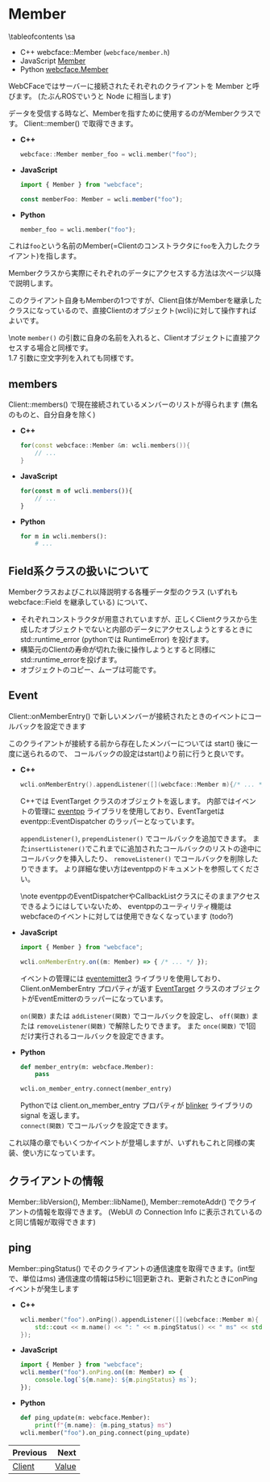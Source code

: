 # Member

\tableofcontents
\sa
* C++ webcface::Member (`webcface/member.h`)
* JavaScript [Member](https://na-trium-144.github.io/webcface-js/classes/Member.html)
* Python [webcface.Member](https://na-trium-144.github.io/webcface-python/webcface.member.html#webcface.member.Member)

WebCFaceではサーバーに接続されたそれぞれのクライアントを Member と呼びます。
(たぶんROSでいうと Node に相当します)

データを受信する時など、Memberを指すために使用するのがMemberクラスです。
Client::member() で取得できます。

<div class="tabbed">

- <b class="tab-title">C++</b>
    ```cpp
    webcface::Member member_foo = wcli.member("foo");
    ```
- <b class="tab-title">JavaScript</b>
    ```ts
    import { Member } from "webcface";

    const memberFoo: Member = wcli.member("foo");
    ```
- <b class="tab-title">Python</b>
    ```python
    member_foo = wcli.member("foo");
    ```

</div>

これは`foo`という名前のMember(=Clientのコンストラクタに`foo`を入力したクライアント)を指します。

Memberクラスから実際にそれぞれのデータにアクセスする方法は次ページ以降で説明します。

このクライアント自身もMemberの1つですが、Client自体がMemberを継承したクラスになっているので、直接Clientのオブジェクト(wcli)に対して操作すればよいです。

\note
`member()` の引数に自身の名前を入れると、Clientオブジェクトに直接アクセスする場合と同様です。  
<span class="since-c">1.7</span> 引数に空文字列を入れても同様です。

## members

Client::members() で現在接続されているメンバーのリストが得られます
(無名のものと、自分自身を除く)

<div class="tabbed">

- <b class="tab-title">C++</b>
    ```cpp
    for(const webcface::Member &m: wcli.members()){
        // ...
    }
    ```
- <b class="tab-title">JavaScript</b>
    ```js
    for(const m of wcli.members()){
        // ...
    }
    ```
- <b class="tab-title">Python</b>
    ```python
    for m in wcli.members():
        # ...
    ```

</div>

## Field系クラスの扱いについて

Memberクラスおよびこれ以降説明する各種データ型のクラス (いずれも webcface::Field を継承している) について、

* それぞれコンストラクタが用意されていますが、正しくClientクラスから生成したオブジェクトでないと内部のデータにアクセスしようとするときに std::runtime_error (pythonでは RuntimeError) を投げます。
* 構築元のClientの寿命が切れた後に操作しようとすると同様にstd::runtime_errorを投げます。
* オブジェクトのコピー、ムーブは可能です。

## Event

Client::onMemberEntry() で新しいメンバーが接続されたときのイベントにコールバックを設定できます

このクライアントが接続する前から存在したメンバーについては start() 後に一度に送られるので、
コールバックの設定はstart()より前に行うと良いです。

<div class="tabbed">

- <b class="tab-title">C++</b>
    ```cpp
    wcli.onMemberEntry().appendListener([](webcface::Member m){/* ... */});
    ```
    C++では EventTarget クラスのオブジェクトを返します。
    内部ではイベントの管理に [eventpp](https://github.com/wqking/eventpp) ライブラリを使用しており、EventTargetは eventpp::EventDispatcher のラッパーとなっています。

    `appendListener()`, `prependListener()` でコールバックを追加できます。
    また`insertListener()`でこれまでに追加されたコールバックのリストの途中にコールバックを挿入したり、
    `removeListener()` でコールバックを削除したりできます。
    より詳細な使い方はeventppのドキュメントを参照してください。

    \note eventppのEventDispatcherやCallbackListクラスにそのままアクセスできるようにはしていないため、
    eventppのユーティリティ機能はwebcfaceのイベントに対しては使用できなくなっています
    (todo?)

- <b class="tab-title">JavaScript</b>
    ```ts
    import { Member } from "webcface";

    wcli.onMemberEntry.on((m: Member) => { /* ... */ });
    ```
    イベントの管理には [eventemitter3](https://www.npmjs.com/package/eventemitter3) ライブラリを使用しており、
    Client.onMemberEntry プロパティが返す [EventTarget](https://na-trium-144.github.io/webcface-js/classes/EventTarget.html) クラスのオブジェクトがEventEmitterのラッパーになっています。

    `on(関数)` または `addListener(関数)` でコールバックを設定し、
    `off(関数)` または `removeListener(関数)` で解除したりできます。
    また `once(関数)` で1回だけ実行されるコールバックを設定できます。
    
- <b class="tab-title">Python</b>
    ```python
    def member_entry(m: webcface.Member):
        pass

    wcli.on_member_entry.connect(member_entry)
    ```
    Pythonでは client.on_member_entry プロパティが [blinker](https://pypi.org/project/blinker/) ライブラリの signal を返します。  
    `connect(関数)` でコールバックを設定できます。

</div>

これ以降の章でもいくつかイベントが登場しますが、いずれもこれと同様の実装、使い方になっています。

## クライアントの情報

Member::libVersion(), Member::libName(), Member::remoteAddr() でクライアントの情報を取得できます。
(WebUI の Connection Info に表示されているのと同じ情報が取得できます)

## ping

Member::pingStatus() でそのクライアントの通信速度を取得できます。(int型で、単位はms)
通信速度の情報は5秒に1回更新され、更新されたときにonPingイベントが発生します


<div class="tabbed">

- <b class="tab-title">C++</b>
    ```cpp
    wcli.member("foo").onPing().appendListener([](webcface::Member m){
        std::cout << m.name() << ": " << m.pingStatus() << " ms" << std::endl;
    });
    ```
- <b class="tab-title">JavaScript</b>
    ```ts
    import { Member } from "webcface";
    wcli.member("foo").onPing.on((m: Member) => {
        console.log(`${m.name}: ${m.pingStatus} ms`);
    });
    ```
- <b class="tab-title">Python</b>
    ```python
    def ping_update(m: webcface.Member):
        print(f"{m.name}: {m.ping_status} ms")
    wcli.member("foo").on_ping.connect(ping_update)
    ```

</div>

<div class="section_buttons">

| Previous |     Next |
|:---------|---------:|
| [Client](01_client.md) | [Value](10_value.md) |

</div>
